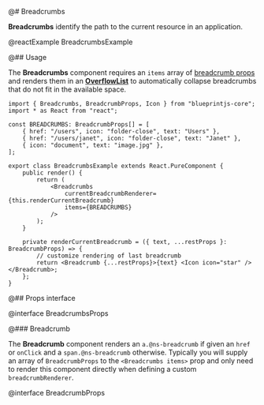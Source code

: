@# Breadcrumbs

__Breadcrumbs__ identify the path to the current resource in an application.

@reactExample BreadcrumbsExample

@## Usage

The __Breadcrumbs__ component requires an `items` array of [breadcrumb props](#core/components/breadcrumbs.breadcrumb)
and renders them in an [__OverflowList__](#core/components/overflow-list) to automatically collapse breadcrumbs that
do not fit in the available space.

```tsx
import { Breadcrumbs, BreadcrumbProps, Icon } from "blueprintjs-core";
import * as React from "react";

const BREADCRUMBS: BreadcrumbProps[] = [
    { href: "/users", icon: "folder-close", text: "Users" },
    { href: "/users/janet", icon: "folder-close", text: "Janet" },
    { icon: "document", text: "image.jpg" },
];

export class BreadcrumbsExample extends React.PureComponent {
    public render() {
        return (
            <Breadcrumbs
                currentBreadcrumbRenderer={this.renderCurrentBreadcrumb}
                items={BREADCRUMBS}
            />
        );
    }

    private renderCurrentBreadcrumb = ({ text, ...restProps }: BreadcrumbProps) => {
        // customize rendering of last breadcrumb
        return <Breadcrumb {...restProps}>{text} <Icon icon="star" /></Breadcrumb>;
    };
}
```

@## Props interface

@interface BreadcrumbsProps

@### Breadcrumb

The __Breadcrumb__ component renders an `a.@ns-breadcrumb` if given an `href` or `onClick` and a `span.@ns-breadcrumb`
otherwise. Typically you will supply an array of `BreadcrumbProps` to the `<Breadcrumbs items>` prop and only need to
render this component directly when defining a custom `breadcrumbRenderer`.

@interface BreadcrumbProps

